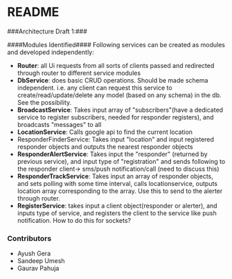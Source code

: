 # README #

###Architecture Draft 1:###

####Modules Identified####
Following services can be created as modules and developed independently:

* **Router**: all Ui requests from all sorts of clients passed and redirected through router to different service modules
* **DbService**: does basic CRUD operations. Should be made schema independent. i.e. any client can request this service to create/read/update/delete any model (based on any schema) in the db. See the possibility.
* **BroadcastService**: Takes input array of "subscribers"(have a dedicated service to register subscribers, needed for responder registers), and broadcasts "messages" to all
* **LocationService**: Calls google api to find the current location
* ResponderFinderService: Takes input "location" and input registered responder objects and outputs the nearest responder objects
* **ResponderAlertService**: Takes input the "responder" (returned by previous service), and input type of "registration" and sends following to the responder client-> sms/push notification/call (need to discuss this)
* **ResponderTrackService**: Takes input an array of responder objects, and sets polling with some time interval, calls locationservice, outputs location array corresponding to the array. Use this to send to the alerter through router.
* **RegisterService**: takes input a client object(responder or alerter), and inputs type of service, and registers the client to the service like push notification. How to do this for sockets?

### Contributors ###

* Ayush Gera 
* Sandeep Umesh
* Gaurav Pahuja